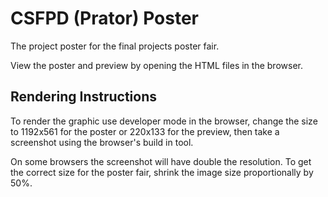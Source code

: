 # CSFPD (Prator) Poster
The project poster for the final projects poster fair.

View the poster and preview by opening the HTML files in the browser.

## Rendering Instructions

To render the graphic use developer mode in the browser, change the size to 1192x561 for the poster or 220x133 for the preview, then take a screenshot using the browser's build in tool.

On some browsers the screenshot will have double the resolution. To get the correct size for the poster fair, shrink the image size proportionally by 50%.
